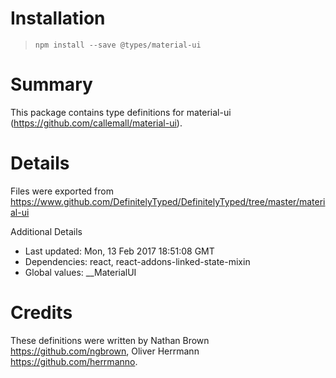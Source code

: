 # Installation
> `npm install --save @types/material-ui`

# Summary
This package contains type definitions for material-ui (https://github.com/callemall/material-ui).

# Details
Files were exported from https://www.github.com/DefinitelyTyped/DefinitelyTyped/tree/master/material-ui

Additional Details
 * Last updated: Mon, 13 Feb 2017 18:51:08 GMT
 * Dependencies: react, react-addons-linked-state-mixin
 * Global values: __MaterialUI

# Credits
These definitions were written by Nathan Brown <https://github.com/ngbrown>, Oliver Herrmann <https://github.com/herrmanno>.
